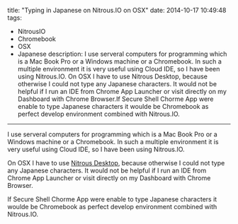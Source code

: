 title: "Typing in Japanese on Nitrous.IO on OSX"
date: 2014-10-17 10:49:48
tags:
 - NitrousIO
 - Chromebook
 - OSX
 - Japanese
description: I use serveral computers for programming which is a Mac Book Pro or a Windows machine or a Chromebook. In such a multiple environment it is very useful using Cloud IDE, so I have been using Nitrous.IO. On OSX I have to use Nitrous Desktop, because otherwise I could not type any Japanese characters. It would not be helpful if I run an IDE from Chrome App Launcher or visit directly on my Dashboard with Chrome Browser.If Secure Shell Chorme App were enable to type Japanese characters it woulde be Chromebook as perfect develop environment combined with Nitrous.IO.
---

I use serveral computers for programming which is a Mac Book Pro or a Windows machine or a Chromebook. In such a multiple environment it is very useful using Cloud IDE, so I have been using Nitrous.IO.

On OSX I have to use [Nitrous Desktop](https://www.nitrous.io/desktop#mac), because otherwise I could not type any Japanese characters. It would not be helpful if I run an IDE from Chrome App Launcher or visit directly on my Dashboard with Chrome Browser.

If Secure Shell Chorme App were enable to type Japanese characters it woulde be Chromebook as perfect develop environment combined with Nitrous.IO.
